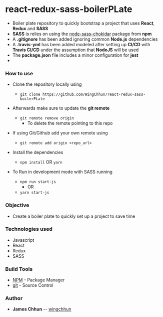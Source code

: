 # react-redux-sass-boilerPLate

 - Boiler plate repository to quickly bootstrap a project that uses **React**, **Redux** and **SASS**
 - **SASS** is relies on using the [node-sass-chokidar](https://www.npmjs.com/package/node-sass-chokidar) 
 package from **npm**
- A **.gitignore** has been added ignoring common **Node.js** dependencies 
- A **.travis-yml** has been added modeled after setting up **CI/CD** with **Travis CI/CD** under the assumption that **NodeJS** will be used
- The **package.json** file includes a minor configuration for **jest**
- 
### How to use

 * Clone the repository locally using 
   *  `git clone https://github.com/WingChhun/react-redux-sass-boilerPLate`
 * Afterwards make sure to update the **git remote**
   * `git remote remove origin`
       *  To delete the remote pointing to this repo
* If using Git/Github add your own remote using
  * `git remote add origin <repo_url>`

* Install the dependencies
  * `npm install` OR `yarn`

* To Run in development mode with SASS running
  * `npm run start-js`
    * OR
  * `yarn start-js` 

### Objective

- Create a boiler plate to quickly set up a project to save time

### Technologies used

* Javascript
* React
* Redux
* SASS


### Build Tools

* [NPM](https://www.npmjs.com/) - Package Manager
* [git](https://git-scm.com/) - Source Control


### Author

* **James Chhun** -- [wingchhun](http://www.github.com/wingchhun)

